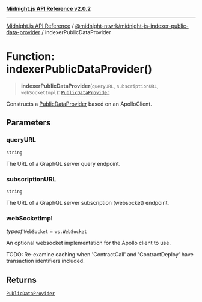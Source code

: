[**Midnight.js API Reference v2.0.2**](../../../README.md)

***

[Midnight.js API Reference](../../../packages.md) / [@midnight-ntwrk/midnight-js-indexer-public-data-provider](../README.md) / indexerPublicDataProvider

# Function: indexerPublicDataProvider()

> **indexerPublicDataProvider**(`queryURL`, `subscriptionURL`, `webSocketImpl`): [`PublicDataProvider`](../../midnight-js-types/interfaces/PublicDataProvider.md)

Constructs a [PublicDataProvider](../../midnight-js-types/interfaces/PublicDataProvider.md) based on an ApolloClient.

## Parameters

### queryURL

`string`

The URL of a GraphQL server query endpoint.

### subscriptionURL

`string`

The URL of a GraphQL server subscription (websocket) endpoint.

### webSocketImpl

*typeof* `WebSocket` = `ws.WebSocket`

An optional websocket implementation for the Apollo client to use.

TODO: Re-examine caching when 'ContractCall' and 'ContractDeploy' have transaction identifiers included.

## Returns

[`PublicDataProvider`](../../midnight-js-types/interfaces/PublicDataProvider.md)
